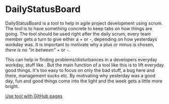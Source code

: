 # DailyStatusBoard

DailyStatusBoard is a tool to help in agile project development using scrum. The tool is to have something concrete to keep tabs on how things are going. The tool should be used right after the daily scrum, every team member gets a turn to give either a + or -, depending on how yesterdays workday was. It is important to motivate why a plus or minus is chosen, *there is no "in between" + or -*. 

This can help in finding problems/disturbances in a developers everyday workday, stuff like <STUFF>. But the main function of a tool like this is to lift everyday good things. It's too easy to focus on only the bad stuff, a bug here and there, management sucks etc. By motivating why yesterday was a good day, fun and good things come into the light and the week gets a little more bright.

[Use tool with GitHub pages](https://pidlik.github.io/DailyStatusBoard/) </br>
